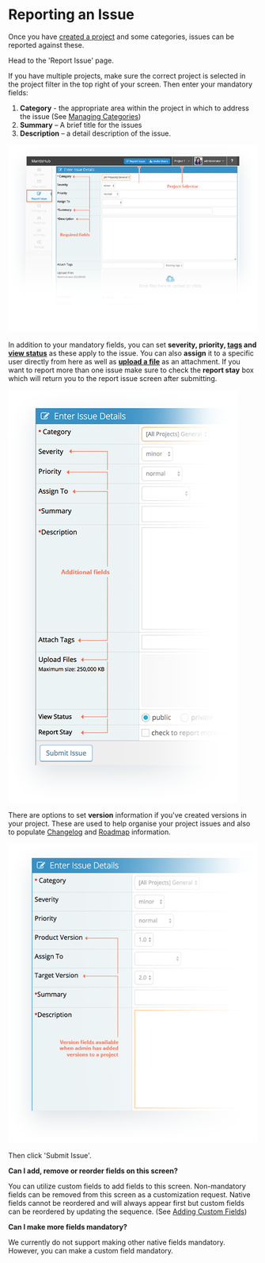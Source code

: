 # Reporting an Issue

Once you have [created a project](/project_management/create_projects) and some categories, issues can be reported against these.

Head to the 'Report Issue' page.

If you have multiple projects, make sure the correct project is selected in the project filter in the top right of your screen. Then enter your mandatory fields:

1. **Category** - the appropriate area within the project in which to address the issue (See [Managing Categories](/project_management/manage_categories))
2. **Summary** – A brief title for the issues
3. **Description** – a detail description of the issue.

![](./images/reporting_issues_1.png) 

In addition to your mandatory fields, you can set **severity, priority, [tags](/issue_management/using_tags) and [view status](/issue_management/public_vs_private_issues)** as these apply to the issue. You can also **assign** it to a specific user directly from here as well as **[upload a file](/issue_management/attatching_files)** as an attachment. If you want to report more than one issue make sure to check the **report stay** box which will return you to the report issue screen after submitting.

 ![](./images/reporting_issues_2.png)

There are options to set **version** information if you've created versions in your project. These are used to help organise your project issues and also to populate [Changelog](/project_management/project_changelog) and [Roadmap](/project_management/project_roadmap) information.

![](./images/reporting_issues_3.png)

Then click 'Submit Issue'.

 

**Can I add, remove or reorder fields on this screen?**

You can utilize custom fields to add fields to this screen. Non-mandatory fields can be removed from this screen as a customization request. Native fields cannot be reordered and will always appear first but custom fields can be reordered by updating the sequence. (See [Adding Custom Fields](/customizations/custom_fields))

**Can I make more fields mandatory?**

We currently do not support making other native fields mandatory. However, you can make a custom field mandatory. 